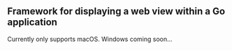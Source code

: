## Framework for displaying a web view within a Go application

Currently only supports macOS. Windows coming soon...
